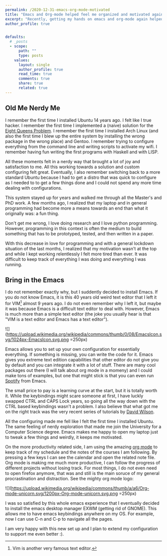 ```yaml
---
permalink: /2020-12-31-emacs-org-mode-motivated
title: "Emacs and Org-mode helped feel me organized and motivated again"
excerpt: "Recently, getting my hands on emacs and org-mode again helped me to get back to where it all started"
author_profile: true


defaults:
  # _posts
  - scope:
      path: ""
      type: posts
    values:
      layout: single
      author_profile: true
      read_time: true
      comments: true
      share: true
      related: true
---
```


## Old Me Nerdy Me

I remember the first time I installed Ubuntu 14 years ago. I felt like I true hacker. I remember the first time I implemented a (naive) solution for the [Eight Queens Problem](https://en.wikipedia.org/wiki/Eight_queens_puzzle). I remember the first time I installed Arch Linux (and also the first time I blew up the entire system by installing the wrong package in the wrong place) and Gentoo. I remember trying to configure everything from the command line and writing scripts to activate my wifi. I remember having fun writing the first programs with Haskell and with LISP.

All these moments felt in a nerdy way that brought a lot of joy and satisfaction to me. All this working towards a solution and custom configuring felt great. Eventually, I also remember switching back to a more standard Ubuntu because I had to get a distro that was quick to configure as I needed to to get a few things done and I could not spend any more time dealing with configurations.

This system stayed up for years and walked me through all the Master's and PhD work. A few months ago, I realized that my laptop and in general programming had become more a means towards an end than what it originally was: a fun thing.

Don't get me wrong, I love doing research and I love python programming. However, programming in this context is often the medium to build something that has to be prototyped,  tested, and then written in a paper.

With this decrease in love for programming and with a general lockdown situation of the last months, I realized that my motivation wasn't at the top and while I kept working relentlessly I felt more tired than ever. It was difficult to keep track of everything I was doing and everything I was running.

## Bring in the Emacs

I do not remember exactly why, but I suddently decided to install Emacs. If you do not know Emacs, it is this 40 years old weird text editor that I left it for VIM[^1] almost 9 years ago. I do not even remember why I left it, but maybe it was because Emacs is a difficult text editor to deal with. However, Emacs is much more than a simple text editor (the joke you usually hear is that "VIM is a text editor and Emacs has a text editor").

![](https://upload.wikimedia.org/wikipedia/commons/thumb/0/08/EmacsIcon.svg/1024px-EmacsIcon.svg.png =250px)

Emacs allows you to set up your own configuration for essentially everything. If something is missing, you can write the code for it. Emacs gives you extreme text edition capabilities that other editor do not give you by default and you can integrate it with a lot of stuff. There are many cool packages out there (I will talk about org mode in a momeny) and I could make tons of examples, but one that might stick is that you can even run [Spotify](https://github.com/danielfm/spotify.el) from Emacs. 

The small price to pay is a learning curve at the start, but it is totally worth it. While the keybindings might scare someone at first, I have luckly swapped CTRL and CAPS Lock years, so going all the way down with the CTRL based keybindings wasn't a problem. I also believe that what got me on the right track was the very recent series of tutorials by [David Wilson](https://www.youtube.com/watch?v=74zOY-vgkyw&list=PLEoMzSkcN8oPH1au7H6B7bBJ4ZO7BXjSZ).

All the configuring made me fell like I felt the first time I installed Ubuntu. The same feeling of nerdy exploration that made me join the University for a Computer Science degree. Emacs makes me happy to open my laptop just to tweak a few things and weirdly, it keeps me motivated.

On the more productivity related side, I am using the amazing [org mode](https://orgmode.org/) to keep track of my schedule and the notes of the courses I am following. By pressing a few keys I can see the calendar and open the related note file. Org mode is making me much more productive, I can follow the progress of different projects without losing track. For most things, I do not even need to open firefox anymore, that was and still is the main soruce of my general procrastination and distraction. See the mighty org mode logo:

![](https://upload.wikimedia.org/wikipedia/commons/thumb/a/a6/Org-mode-unicorn.svg/1200px-Org-mode-unicorn.svg.png =250px)

I was so satisfied by this whole emacs experience that I eventually decided to install the emacs desktop manager EXWM (getting rid of GNOME). This allows me to have emacs keybindings anywhere on my OS. For example, now I can use C-n and C-p to navigate all the pages.

I am very happy with this new set up and I plan to extend my configuration to support me even better :).

[^1]: Vim is another very famous text editor.